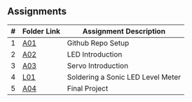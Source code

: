 ##  Assignments

|   #   | Folder Link | Assignment Description |
| :---: | ----------- | ---------------------- |
|   1   | [A01](A01/)  | Github Repo Setup    |
|   2   | [A02](A02/) | LED Introduction   |
|   3   | [A03](A03/) | Servo Introduction   |
|   4   | [L01](L01/) | Soldering a Sonic LED Level Meter  |
|   5   | [A04](A04/) | Final Project |
